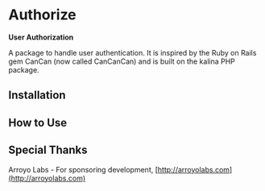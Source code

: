 # Authorize

**User Authorization**

A package to handle user authentication.  It is inspired by the Ruby on Rails gem CanCan (now called CanCanCan) and is built on the kalina PHP package.

Installation
------------


How to Use
----------


Special Thanks
--------------

Arroyo Labs - For sponsoring development, [http://arroyolabs.com](http://arroyolabs.com)